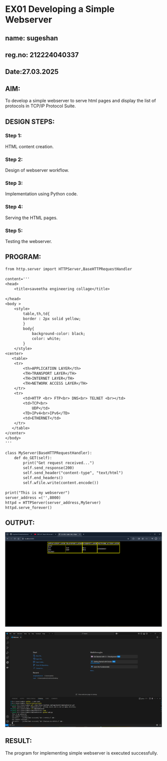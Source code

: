 # EX01 Developing a Simple Webserver
## name: sugeshan
## reg.no: 212224040337
## Date:27.03.2025

## AIM:
To develop a simple webserver to serve html pages and display the list of protocols in TCP/IP Protocol Suite.


## DESIGN STEPS:
### Step 1: 
HTML content creation.

### Step 2:
Design of webserver workflow.

### Step 3:
Implementation using Python code.

### Step 4:
Serving the HTML pages.

### Step 5:
Testing the webserver.

## PROGRAM:
```
from http.server import HTTPServer,BaseHTTPRequestHandler

content='''
<head>
    <title>saveetha engineering collage</title>
    
</head>
<body >
    <style>
        table,th,td{    
        border : 2px solid yellow;
        }
        body{
            background-color: black;
            color: white;
        }
    </style>
<center>
   <table>
    <tr>
        <th>APPLICATION LAYER</th>
        <TH>TRANSPORT LAYER</TH>
        <TH>INTERNET LAYER</TH>
        <TH>NETWORK ACCESS LAYER</TH>
    </tr>
    <tr>
        <td>HTTP <br> FTP<br> DNS<br> TELNET <br></td>
        <td>TCP<br>
            UDP</td>
        <TD>IPv4<br>IPv6</TD>
        <td>ETHERNET</td>
    </tr>
   </table>
</center>
</body>
'''

class MyServer(BaseHTTPRequestHandler):
    def do_GET(self):
        print("Get request received...")
        self.send_response(200) 
        self.send_header("content-type", "text/html")       
        self.end_headers()
        self.wfile.write(content.encode())

print("This is my webserver") 
server_address =('',8000)
httpd = HTTPServer(server_address,MyServer)
httpd.serve_forever()
```

## OUTPUT:

![alt text](<Screenshot 2025-03-27 111303.png>)

![alt text](<Screenshot 2025-03-27 111322.png>)


## RESULT:
The program for implementing simple webserver is executed successfully.
